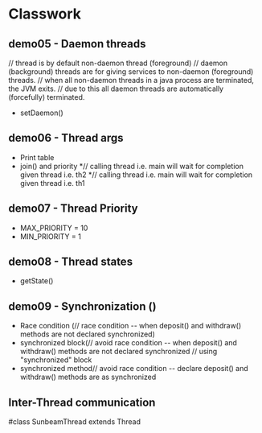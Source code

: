 # Classwork

## demo05 - Daemon threads
// thread is by default non-daemon thread (foreground)
// daemon (background) threads are for giving services to non-daemon (foreground) threads.
// when all non-daemon threads in a java process are terminated, the JVM exits.
// due to this all daemon threads are automatically (forcefully) terminated.
* setDaemon()

## demo06 - Thread args
* Print table 
* join() and priority
*// calling thread i.e. main will wait for completion given thread i.e. th2 
*// calling thread i.e. main will wait for completion given thread i.e. th1 

## demo07 - Thread Priority
* MAX_PRIORITY = 10
* MIN_PRIORITY = 1

## demo08 - Thread states
* getState()

## demo09 - Synchronization () 


* Race condition (// race condition -- when deposit() and withdraw() methods are not declared synchronized)
* synchronized block(// avoid race condition -- when deposit() and withdraw() methods are not declared synchronized
		     // using "synchronized" block
* synchronized method// avoid race condition -- declare deposit() and withdraw() methods are as synchronized

## Inter-Thread communication
#class SunbeamThread extends Thread

